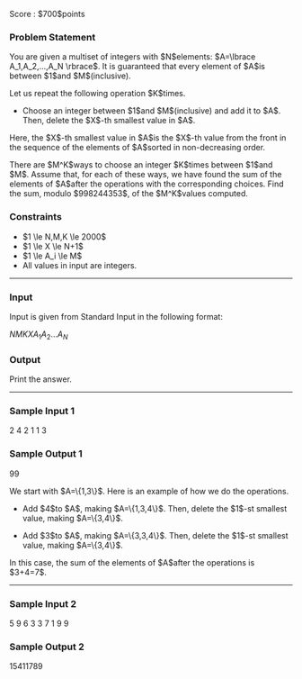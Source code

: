 
<div>

<span>

<span>

<p>
Score : $700$points
</p>

<div>

<section>

### **Problem Statement**

<p>
You are given a multiset of integers with $N$elements: $A=\lbrace A_1,A_2,...,A_N \rbrace$. It is guaranteed that every element of $A$is between $1$and $M$(inclusive).
</p>

<p>
Let us repeat the following operation $K$times.
</p>

<ul>

<li>
Choose an integer between $1$and $M$(inclusive) and add it to $A$. Then, delete the $X$-th smallest value in $A$.
</li>

</ul>

<p>
Here, the $X$-th smallest value in $A$is the $X$-th value from the front in the sequence of the elements of $A$sorted in non-decreasing order.
</p>

<p>
There are $M^K$ways to choose an integer $K$times between $1$and $M$. Assume that, for each of these ways, we have found the sum of the elements of $A$after the operations with the corresponding choices. Find the sum, modulo $998244353$, of the $M^K$values computed.
</p>

</section>

</div>

<div>

<section>

### **Constraints**

<ul>

<li>
$1 \le N,M,K \le 2000$
</li>

<li>
$1 \le X \le N+1$
</li>

<li>
$1 \le A_i \le M$
</li>

<li>
All values in input are integers.
</li>

</ul>

</section>

</div>

---

<div>

<div>

<section>

### **Input**

<p>
Input is given from Standard Input in the following format:
</p>

<div>

$N$$M$$K$$X$$A_1$$A_2$$\dots$$A_N$
</div>

</section>

</div>

<div>

<section>

### **Output**

<p>
Print the answer.
</p>

</section>

</div>

</div>

---

<div>

<section>

### **Sample Input 1**

<div>

2 4 2 1
1 3

</div>

</section>

</div>

<div>

<section>

### **Sample Output 1**

<div>

99

</div>

<p>
We start with $A=\{1,3\}$. Here is an example of how we do the operations.
</p>

<ul>

<li>

<p>
Add $4$to $A$, making $A=\{1,3,4\}$. Then, delete the $1$-st smallest value, making $A=\{3,4\}$.
</p>

</li>

<li>

<p>
Add $3$to $A$, making $A=\{3,3,4\}$. Then, delete the $1$-st smallest value, making $A=\{3,4\}$.
</p>

</li>

</ul>

<p>
In this case, the sum of the elements of $A$after the operations is $3+4=7$.
</p>

</section>

</div>

---

<div>

<section>

### **Sample Input 2**

<div>

5 9 6 3
3 7 1 9 9

</div>

</section>

</div>

<div>

<section>

### **Sample Output 2**

<div>

15411789

</div>

</section>

</div>

</span>

</span>

</div>
